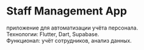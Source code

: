 # Staff Management App
приложение для автоматизации учёта персонала.  
Технологии: Flutter, Dart, Supabase.  
Функционал: учёт сотрудников, анализ данных.
